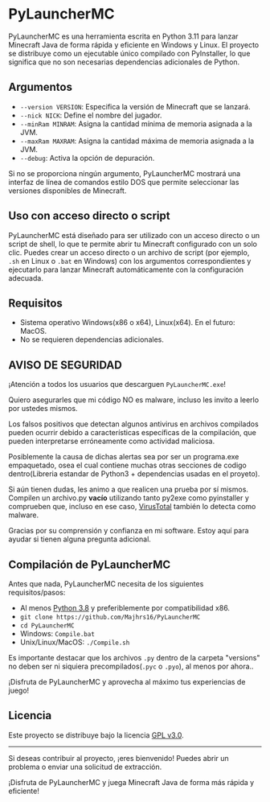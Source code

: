 # PyLauncherMC

PyLauncherMC es una herramienta escrita en Python 3.11 para lanzar Minecraft Java de forma rápida y eficiente en Windows y Linux. El proyecto se distribuye como un ejecutable único compilado con PyInstaller, lo que significa que no son necesarias dependencias adicionales de Python.

## Argumentos

- `--version VERSION`: Especifica la versión de Minecraft que se lanzará.
- `--nick NICK`: Define el nombre del jugador.
- `--minRam MINRAM`: Asigna la cantidad mínima de memoria asignada a la JVM.
- `--maxRam MAXRAM`: Asigna la cantidad máxima de memoria asignada a la JVM.
- `--debug`: Activa la opción de depuración.

Si no se proporciona ningún argumento, PyLauncherMC mostrará una interfaz de línea de comandos estilo DOS que permite seleccionar las versiones disponibles de Minecraft.

## Uso con acceso directo o script

PyLauncherMC está diseñado para ser utilizado con un acceso directo o un script de shell, lo que te permite abrir tu Minecraft configurado con un solo clic. Puedes crear un acceso directo o un archivo de script (por ejemplo, `.sh` en Linux o `.bat` en Windows) con los argumentos correspondientes y ejecutarlo para lanzar Minecraft automáticamente con la configuración adecuada.

## Requisitos

- Sistema operativo Windows(x86 o x64), Linux(x64). En el futuro: MacOS.
- No se requieren dependencias adicionales.

## AVISO DE SEGURIDAD

¡Atención a todos los usuarios que descarguen `PyLauncherMC.exe`!

Quiero asegurarles que mi código NO es malware, incluso les invito a leerlo por ustedes mismos.

Los falsos positivos que detectan algunos antivirus en archivos compilados pueden ocurrir debido a características específicas de la compilación, que pueden interpretarse erróneamente como actividad maliciosa.

Posiblemente la causa de dichas alertas sea por ser un programa.exe empaquetado, osea el cual contiene muchas otras secciones de codigo dentro(Libreria estandar de Python3 + dependencias usadas en el proyeto).

Si aún tienen dudas, les animo a que realicen una prueba por sí mismos. Compilen un archivo.py **vacío** utilizando tanto py2exe como pyinstaller y comprueben que, incluso en ese caso, [VirusTotal](https://www.virustotal.com) también lo detecta como malware.

Gracias por su comprensión y confianza en mi software. Estoy aquí para ayudar si tienen alguna pregunta adicional.

## Compilación de PyLauncherMC
Antes que nada, PyLauncherMC necesita de los siguientes requisitos/pasos:
- Al menos [Python 3.8](https://www.python.org/downloads/release/python-3810/) y preferiblemente por compatibilidad x86.
- `git clone https://github.com/Majhrs16/PyLauncherMC`
- `cd PyLauncherMC`
- Windows: `Compile.bat` 
- Unix/Linux/MacOS: `./Compile.sh` 

Es importante destacar que los archivos `.py` dentro de la carpeta "versions" no deben ser ni siquiera precompilados(`.pyc` o `.pyo`), al menos por ahora..

¡Disfruta de PyLauncherMC y aprovecha al máximo tus experiencias de juego!

## Licencia

Este proyecto se distribuye bajo la licencia [GPL v3.0](https://www.gnu.org/licenses/gpl-3.0.en.html).

---

Si deseas contribuir al proyecto, ¡eres bienvenido! Puedes abrir un problema o enviar una solicitud de extracción.

¡Disfruta de PyLauncherMC y juega Minecraft Java de forma más rápida y eficiente!
